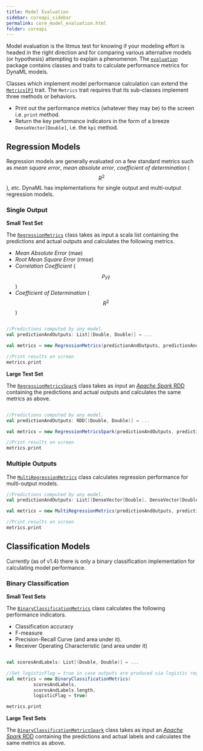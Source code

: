 ```yaml
---
title: Model Evaluation
sidebar: coreapi_sidebar
permalink: core_model_evaluation.html
folder: coreapi
---
```


Model evaluation is the litmus test for knowing if your modeling effort is headed in the right direction and for comparing various alternative models (or hypothesis) attempting to explain a phenomenon. The [```evaluation```]({{site.baseurl}}/api_docs/dynaml-core/index.html#io.github.mandar2812.dynaml.evaluation.package) package contains classes and traits to calculate performance metrics for DynaML models.

Classes which implement model performance calculation can extend the [```Metrics[P]```]({{site.baseurl}}/api_docs/dynaml-core/index.html#io.github.mandar2812.dynaml.evaluation.Metrics) trait. The ```Metrics``` trait requires that its sub-classes implement three methods or behaviors.

* Print out the performance metrics (whatever they may be) to the screen i.e. ```print``` method.
* Return the key performance indicators in the form of a breeze ```DenseVector[Double]```, i.e. the ```kpi``` method.

## Regression Models

Regression models are generally evaluated on a few standard metrics such as _mean square error_, _mean absolute error_, _coefficient of determination_ ($$R^2$$), etc. DynaML has implementations for single output and multi-output regression models.

### Single Output

**Small Test Set**

The [```RegressionMetrics```]({{site.baseurl}}//api_docs/dynaml-core/index.html#io.github.mandar2812.dynaml.evaluation.RegressionMetrics) class takes as input a scala list containing the predictions and actual outputs and calculates the following metrics.

* _Mean Absolute Error_ (mae)
* _Root Mean Square Error_ (rmse)
* _Correlation Coefficient_ ($$\rho_{y \hat{y}}$$)
* _Coefficient of Determination_ ($$R^2$$)

```scala

//Predictions computed by any model.
val predictionAndOutputs: List[(Double, Double)] = ...

val metrics = new RegressionMetrics(predictionAndOutputs, predictionAndOutputs.length)

//Print results on screen
metrics.print

```

**Large Test Set**

The [```RegressionMetricsSpark```]({{site.baseurl}}//api_docs/dynaml-core/index.html#io.github.mandar2812.dynaml.evaluation.RegressionMetricsSpark) class takes as input an [_Apache Spark_ RDD](http://spark.apache.org/docs/latest/programming-guide.html#resilient-distributed-datasets-rdds) containing the predictions and actual outputs and calculates the same metrics as above.

```scala

//Predictions computed by any model.
val predictionAndOutputs: RDD[(Double, Double)] = ...

val metrics = new RegressionMetricsSpark(predictionAndOutputs, predictionAndOutputs.length)

//Print results on screen
metrics.print

```

### Multiple Outputs

The [```MultiRegressionMetrics```]({{site.baseurl}}/api_docs/dynaml-core/index.html#io.github.mandar2812.dynaml.evaluation.MultiRegressionMetrics) class calculates regression performance for multi-output models.

```scala
//Predictions computed by any model.
val predictionAndOutputs: List[(DenseVector[Double], DenseVector[Double])] = ...

val metrics = new MultiRegressionMetrics(predictionAndOutputs, predictionAndOutputs.length)

//Print results on screen
metrics.print
```

## Classification Models

Currently (as of v1.4) there is only a binary classification implementation for calculating model performance.

### Binary Classification

**Small Test Sets**

The [```BinaryClassificationMetrics```]({{site.baseurl}}//api_docs/dynaml-core/index.html#io.github.mandar2812.dynaml.evaluation.BinaryClassificationMetrics) class calculates the following performance indicators.

* Classification accuracy
* F-measure
* Precision-Recall Curve (and area under it).
* Receiver Operating Characteristic (and area under it)


```scala

val scoresAndLabels: List[(Double, Double)] = ...

//Set logisticFlag = true in case outputs are produced via logistic regression
val metrics = new BinaryClassificationMetrics(
          scoresAndLabels,
          scoresAndLabels.length,
          logisticFlag = true)

metrics.print
```

**Large Test Sets**

The [```BinaryClassificationMetricsSpark```]({{site.baseurl}}//api_docs/dynaml-core/index.html#io.github.mandar2812.dynaml.evaluation.BinaryClassificationMetricsSpark) class takes as input an [_Apache Spark_ RDD](http://spark.apache.org/docs/latest/programming-guide.html#resilient-distributed-datasets-rdds) containing the predictions and actual labels and calculates the same metrics as above.
